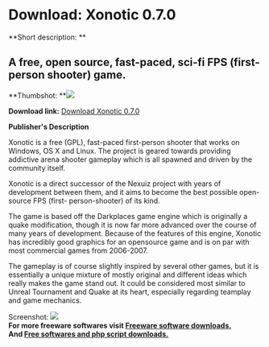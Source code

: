 # Download: Xonotic 0.7.0

**Short description: **

## A free, open source, fast-paced, sci-fi FPS (first-person shooter) game.

  
**Thumbshot: **![](http://www.freewarefiles.com/screenshot/xonotic_md.jpg)   
  
**Download link:** [Download Xonotic 0.7.0](http://freesoftwares.boysofts.com/Xonotic_program_73354.html)  
  

**Publisher's Description**  
  

Xonotic is a free (GPL), fast-paced first-person shooter that works on
Windows, OS X and Linux. The project is geared towards providing addictive
arena shooter gameplay which is all spawned and driven by the community
itself.

Xonotic is a direct successor of the Nexuiz project with years of development
between them, and it aims to become the best possible open-source FPS (first-
person-shooter) of its kind.

The game is based off the Darkplaces game engine which is originally a quake
modification, though it is now far more advanced over the course of many years
of development. Because of the features of this engine, Xonotic has incredibly
good graphics for an opensource game and is on par with most commercial games
from 2006-2007.

The gameplay is of course slightly inspired by several other games, but it is
essentially a unique mixture of mostly original and different ideas which
really makes the game stand out. It could be considered most similar to Unreal
Tournament and Quake at its heart, especially regarding teamplay and game
mechanics.

  
  
Screenshot: ![](http://www.freewarefiles.com/screenshot/xonotic.jpg)  
**For more freeware softwares visit [Freeware software downloads.](http://freesoftwares.boysofts.com/)**   
**And [Free softwares and php script downloads.](http://www.boysofts.com/)**

